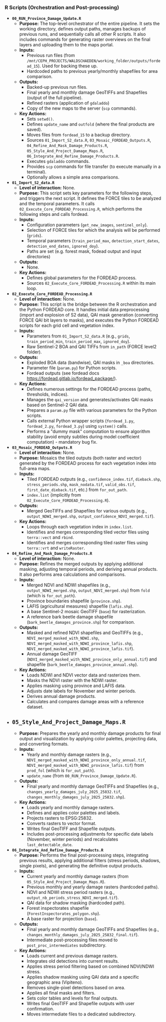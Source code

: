 ### R Scripts (Orchestration and Post-processing)

-   **`00_RUN_Province_Damage_Update.R`**
    -   **Purpose:** The top-level orchestrator of the entire pipeline. It sets the working directory, defines output paths, manages backups of previous runs, and sequentially calls all other R scripts. It also includes commands for generating raster overviews on the final layers and uploading them to the maps portal.
    -   **Inputs:**
        -   Previous run files (from `/mnt/CEPH_PROJECTS/WALDSCHAEDEN/working_folder/outputs/fordead_15`). Used for backing these up.
        -   Hardcoded paths to previous yearly/monthly shapefiles for area comparison.
    -   **Outputs:**
        -   Backed-up previous run files.
        -   Final yearly and monthly damage GeoTIFFs and Shapefiles (output of the full pipeline).
        -   Refined rasters (application of `gdaladdo`)
        -   Copy of the new maps to the server (`scp` commands).
    -   **Key Actions:**
        -   Sets `setwd()`.
        -   Defines `update_name` and `outfold` (where the final products are saved).
        -   Moves files from `fordead_15` to a backup directory.
        -   Sources `01_Import_S2_data.R`, `03_Mosaic_FORDEAD_Outputs.R`, `04_Refine_And_Mask_Damage_Products.R`, `05_Style_And_Project_Damage_Maps.R`, `06_Integrate_And_Refine_Damage_Products.R`.
        -   Executes `gdaladdo` commands.
        -   Provides `scp` commands for file transfer (to execute manually in a terminal).
        -   Optionally allows a simple area comparisons.
-   **`01_Import_S2_data.R`**
    -   **Level of interaction:** None. 
    -   **Purpose:** This script sets key parameters for the following steps, and triggers the next script. It defines the FORCE tiles to be analyzed and the temporal parameters. It calls `02_Execute_Core_FORDEAD_Processing.R`, which performs the following steps and calls fordead.
    -   **Inputs:**
        -   Configuration parameters (`get_new_images`, `sentinel_only`).
        -   Selection of FORCE tiles for which the analysis will be performed (`grids`).
        -   Temporal parameters (`train_period_max`, `detection_start_dates`, `detection_end_dates`, `ignored_doy`).
        -   Paths are set (e.g. forest mask, fodead output and input directories)
    -   **Outputs:**
        -   None.
    -   **Key Actions:**
        -   Defines global parameters for the FORDEAD process.
        -   Sources `02_Execute_Core_FORDEAD_Processing.R` within its main loop.
-   **`02_Execute_Core_FORDEAD_Processing.R`**
    -   **Level of interaction:** None. 
    -   **Purpose:** This script is the bridge between the R orchestration and the Python FORDEAD core. It handles initial data preprocessing (import and explosion of S2 data), QAI mask generation (converting FORCE QAI bit layers to masks), and executes the Python FORDEAD scripts for each grid cell and vegetation index.
    -   **Inputs:**
        -   Parameters from `01_Import_S2_data.R` (e.g., `grids`, `train_period_min`, `train_period_max`, `ignored_doy`).
        -   Raw Sentinel-2 BOA and QAI TIFFs from `in_path` (FORCE level2 folder). 
    -   **Outputs:**
        -   Exploded BOA data (bandwise),  QAI masks in `_boa` directories.
        -   Parameter file (`param.py`) for Python scripts.
        -   Fordead outputs (see fordead docs https://fordead.gitlab.io/fordead_package/).
    -   **Key Actions:**
        -   Defines numerous settings for the FORDEAD process (paths, thresholds, indices).
        -   Manages the `qai_version` and generates/activates QAI masks based on Sentinel-2 QAI data.
        -   Prepares a `param.py` file with various parameters for the Python scripts.
        -   Calls external Python wrapper scripts (`fordead_1.py`, `fordead_2.py`, `fordead_3.py`) using `system()` calls.
        -   Performs a "dummy mask" computation to ensure algorithm stability (avoid empty subtiles during model                  coefficient computation) - mandatory bug fix.
-   **`03_Mosaic_FORDEAD_Outputs.R`**
    -   **Level of interaction:** None.
    -   **Purpose:** Mosaics the tiled outputs (both raster and vector) generated by the FORDEAD process for each vegetation index into full-area maps.
    -   **Inputs:**
        -   Tiled FORDEAD outputs (e.g., `confidence_index.tif`, `dieback.shp`, `stress_periods.shp`, `mask_nodata.tif`, `valid_obs.tif`, `first_date_dieback.tif`, etc.) from `for_out_path`.
        -   `index.list` (implicitly from `02_Execute_Core_FORDEAD_Processing.R`).
    -   **Outputs:**
        -   Merged GeoTIFFs and Shapefiles for various outputs (e.g., `output_NDWI_merged.shp`, `output_confidence_NDVI_merged.tif`).
    -   **Key Actions:**
        -   Loops through each vegetation index in `index.list`.
        -   Identifies and merges corresponding tiled vector files using `terra::vect` and `rbind`.
        -   Identifies and merges corresponding tiled raster files using `terra::vrt` and `writeRaster`.
-   **`04_Refine_And_Mask_Damage_Products.R`**
    -   **Level of interaction:** None. 
    -   **Purpose:** Refines the merged outputs by applying additional masking, adjusting temporal periods, and deriving annual products. It also performs area calculations and comparisons.
    -   **Inputs:**
        -   Merged NDVI and NDWI shapefiles (e.g., `output_NDWI_merged.shp`, `output_NDVI_merged.shp`) from `fold` (which is `for_out_path`).
        -   Province boundaries shapefile (`province.shp`).
        -   LAFIS (agricultural measures) shapefile (`lafis.shp`).
        -   A base Sentinel-2 mosaic GeoTIFF (`base`) for rasterization.
        -   A reference bark beetle damage shapefile (`bark_beetle_damages_province.shp`) for comparison.
    -   **Outputs:**
        -   Masked and refined NDVI shapefiles and GeoTIFFs (e.g., `NDVI_merged_masked_with_NDWI.shp`, `NDVI_merged_masked_with_NDWI_province_lafis.shp`, `NDVI_merged_masked_with_NDWI_province_lafis.tif`).
        -   Annual damage GeoTIFF (`NDVI_merged_masked_with_NDWI_province_only_annual.tif`) and shapefile (`bark_beetle_damages_province_annual.shp`).
    -   **Key Actions:**
        -   Loads NDWI and NDVI vector data and rasterizes them.
        -   Masks the NDVI raster with the NDWI raster.
        -   Applies masking using province and LAFIS data.
        -   Adjusts date labels for November and winter periods.
        -   Derives annual damage products.
        -   Calculates and compares damage areas with a reference dataset.
-   **`05_Style_And_Project_Damage_Maps.R`**
    - 
    -   **Purpose:** Prepares the yearly and monthly damage products for final output and visualization by applying color palettes, projecting data, and converting formats.
    -   **Inputs:**
        -   Yearly and monthly damage rasters (e.g., `NDVI_merged_masked_with_NDWI_province_only_annual.tif`, `NDVI_merged_masked_with_NDWI_province_lafis.tif`) from `prod_fol` (which is `for_out_path`).
        -   `update_name` (from `00_RUN_Province_Damage_Update.R`).
    -   **Outputs:**
        -   Final yearly and monthly damage GeoTIFFs and Shapefiles (e.g., `changes_yearly_damages_july_2025_25832.tif`, `changes_monthly_damages_july_2025_25832.shp`).
    -   **Key Actions:**
        -   Loads yearly and monthly damage rasters.
        -   Defines and applies color palettes and labels.
        -   Projects rasters to EPSG:25832.
        -   Converts rasters to vector format.
        -   Writes final GeoTIFF and Shapefile outputs.
        -   Includes post-processing adjustments for specific date labels (November, winter periods) and recalculates `last_detectable_date`.
-   **`06_Integrate_And_Refine_Damage_Products.R`**
    -   **Purpose:** Performs the final post-processing steps, integrating previous results, applying additional filters (stress periods, shadows, single pixels), and generating the definitive output products.
    -   **Inputs:**
        -   Current yearly and monthly damage rasters (from `05_Style_And_Project_Damage_Maps.R`).
        -   Previous monthly and yearly damage rasters (hardcoded paths).
        -   NDVI and NDWI stress period rasters (e.g., `output_nb_periods_stress_NDVI_merged.tif`).
        -   QAI data for shadow masking (hardcoded path).
        -   Forest inspectorates shapefile (`ForestInspectorates_polygon.shp`).
        -   A base raster for projection (`base`).
    -   **Outputs:**
        -   Final yearly and monthly damage GeoTIFFs and Shapefiles (e.g., `changes_monthly_damages_july_2025_25832_final.tif`).
        -   Intermediate post-processing files moved to `post_proc_intermediates` subdirectory.
    -   **Key Actions:**
        -   Loads current and previous damage rasters.
        -   Integrates old detections into current results.
        -   Applies stress period filtering based on combined NDVI/NDWI stress.
        -   Applies shadow masking using QAI data and a specific geographic area (Vipiteno).
        -   Removes single-pixel detections based on area.
        -   Applies all final masks and filters.
        -   Sets color tables and levels for final outputs.
        -   Writes final GeoTIFF and Shapefile outputs with user confirmation.
        -   Moves intermediate files to a dedicated subdirectory.
